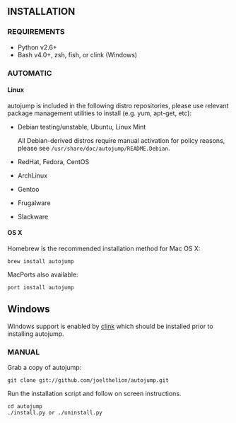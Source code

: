 ## INSTALLATION

### REQUIREMENTS

- Python v2.6+
- Bash v4.0+, zsh, fish, or clink (Windows)

### AUTOMATIC

#### Linux

autojump is included in the following distro repositories, please use relevant
package management utilities to install (e.g. yum, apt-get, etc):

- Debian testing/unstable, Ubuntu, Linux Mint

    All Debian-derived distros require manual activation for policy reasons,
    please see `/usr/share/doc/autojump/README.Debian`.

- RedHat, Fedora, CentOS
- ArchLinux
- Gentoo
- Frugalware
- Slackware

#### OS X

Homebrew is the recommended installation method for Mac OS X:

    brew install autojump

MacPorts also available:

    port install autojump

## Windows

Windows support is enabled by [clink](https://code.google.com/p/clink/) which
should be installed prior to installing autojump.

### MANUAL

Grab a copy of autojump:

    git clone git://github.com/joelthelion/autojump.git

Run the installation script and follow on screen instructions.

    cd autojump
    ./install.py or ./uninstall.py
